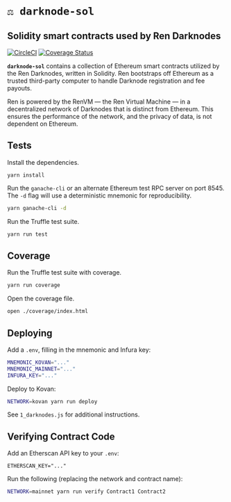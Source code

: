 # `⚖️ darknode-sol`
## Solidity smart contracts used by Ren Darknodes

[![CircleCI](https://circleci.com/gh/renproject/darknode-sol.svg?style=shield)](https://circleci.com/gh/renproject/darknode-sol)
[![Coverage Status](https://coveralls.io/repos/github/renproject/darknode-sol/badge.svg?branch=master)](https://coveralls.io/github/renproject/darknode-sol?branch=master)

**`darknode-sol`** contains a collection of Ethereum smart contracts utilized by the Ren Darknodes, written in Solidity. Ren bootstraps off Ethereum as a trusted third-party computer to handle Darknode registration and fee payouts.

Ren is powered by the RenVM — the Ren Virtual Machine — in a decentralized network of Darknodes that is distinct from Ethereum. This ensures the performance of the network, and the privacy of data, is not dependent on Ethereum.

## Tests

Install the dependencies.

```
yarn install
```

Run the `ganache-cli` or an alternate Ethereum test RPC server on port 8545. The `-d` flag will use a deterministic mnemonic for reproducibility.

```sh
yarn ganache-cli -d
```

Run the Truffle test suite.

```sh
yarn run test
```

## Coverage

Run the Truffle test suite with coverage.

```sh
yarn run coverage
```

Open the coverage file.

```sh
open ./coverage/index.html
```

## Deploying

Add a `.env`, filling in the mnemonic and Infura key:

```sh
MNEMONIC_KOVAN="..."
MNEMONIC_MAINNET="..."
INFURA_KEY="..."
```

Deploy to Kovan:

```sh
NETWORK=kovan yarn run deploy
```

See `1_darknodes.js` for additional instructions.

## Verifying Contract Code

Add an Etherscan API key to your `.env`:

```
ETHERSCAN_KEY="..."
```

Run the following (replacing the network and contract name):

```sh
NETWORK=mainnet yarn run verify Contract1 Contract2
```

